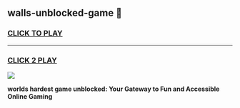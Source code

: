 
## walls-unblocked-game 👋
<h3>
<a href="https://premium.freeplayer.one?title=walls-unblocked-game&ref=14F">CLICK TO PLAY</a></h3>
<hr>

<h3>
<a href="https://premium.freeplayer.one?title=walls-unblocked-game&ref=14F">CLICK 2 PLAY</a>
  
</h3>

<a href="https://premium.freeplayer.one?title=walls-unblocked-game&ref=12F/"><img src="https://clearcache.store/games.png"></a>


**worlds hardest game unblocked: Your Gateway to Fun and Accessible Online Gaming**
